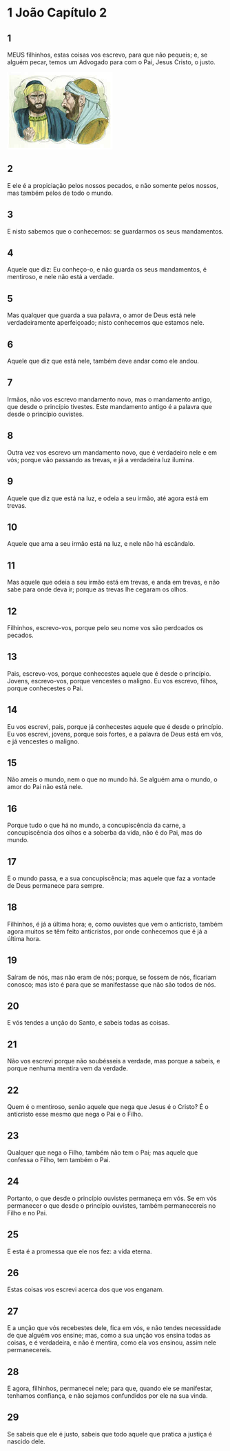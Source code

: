 # 1 João Capítulo 2

## 1
MEUS filhinhos, estas coisas vos escrevo, para que não pequeis; e, se alguém pecar, temos um Advogado para com o Pai, Jesus Cristo, o justo.

![](../.img/1Jo/02/1-0.jpg)

## 2
E ele é a propiciação pelos nossos pecados, e não somente pelos nossos, mas também pelos de todo o mundo.

## 3
E nisto sabemos que o conhecemos: se guardarmos os seus mandamentos.

## 4
Aquele que diz: Eu conheço-o, e não guarda os seus mandamentos, é mentiroso, e nele não está a verdade.

## 5
Mas qualquer que guarda a sua palavra, o amor de Deus está nele verdadeiramente aperfeiçoado; nisto conhecemos que estamos nele.

## 6
Aquele que diz que está nele, também deve andar como ele andou.

## 7
Irmãos, não vos escrevo mandamento novo, mas o mandamento antigo, que desde o princípio tivestes. Este mandamento antigo é a palavra que desde o princípio ouvistes.

## 8
Outra vez vos escrevo um mandamento novo, que é verdadeiro nele e em vós; porque vão passando as trevas, e já a verdadeira luz ilumina.

## 9
Aquele que diz que está na luz, e odeia a seu irmão, até agora está em trevas.

## 10
Aquele que ama a seu irmão está na luz, e nele não há escândalo.

## 11
Mas aquele que odeia a seu irmão está em trevas, e anda em trevas, e não sabe para onde deva ir; porque as trevas lhe cegaram os olhos.

## 12
Filhinhos, escrevo-vos, porque pelo seu nome vos são perdoados os pecados.

## 13
Pais, escrevo-vos, porque conhecestes aquele que é desde o princípio. Jovens, escrevo-vos, porque vencestes o maligno. Eu vos escrevo, filhos, porque conhecestes o Pai.

## 14
Eu vos escrevi, pais, porque já conhecestes aquele que é desde o princípio. Eu vos escrevi, jovens, porque sois fortes, e a palavra de Deus está em vós, e já vencestes o maligno.

## 15
Não ameis o mundo, nem o que no mundo há. Se alguém ama o mundo, o amor do Pai não está nele.

## 16
Porque tudo o que há no mundo, a concupiscência da carne, a concupiscência dos olhos e a soberba da vida, não é do Pai, mas do mundo.

## 17
E o mundo passa, e a sua concupiscência; mas aquele que faz a vontade de Deus permanece para sempre.

## 18
Filhinhos, é já a última hora; e, como ouvistes que vem o anticristo, também agora muitos se têm feito anticristos, por onde conhecemos que é já a última hora.

## 19
Saíram de nós, mas não eram de nós; porque, se fossem de nós, ficariam conosco; mas isto é para que se manifestasse que não são todos de nós.

## 20
E vós tendes a unção do Santo, e sabeis todas as coisas.

## 21
Não vos escrevi porque não soubésseis a verdade, mas porque a sabeis, e porque nenhuma mentira vem da verdade.

## 22
Quem é o mentiroso, senão aquele que nega que Jesus é o Cristo? É o anticristo esse mesmo que nega o Pai e o Filho.

## 23
Qualquer que nega o Filho, também não tem o Pai; mas aquele que confessa o Filho, tem também o Pai.

## 24
Portanto, o que desde o princípio ouvistes permaneça em vós. Se em vós permanecer o que desde o princípio ouvistes, também permanecereis no Filho e no Pai.

## 25
E esta é a promessa que ele nos fez: a vida eterna.

## 26
Estas coisas vos escrevi acerca dos que vos enganam.

## 27
E a unção que vós recebestes dele, fica em vós, e não tendes necessidade de que alguém vos ensine; mas, como a sua unção vos ensina todas as coisas, e é verdadeira, e não é mentira, como ela vos ensinou, assim nele permanecereis.

## 28
E agora, filhinhos, permanecei nele; para que, quando ele se manifestar, tenhamos confiança, e não sejamos confundidos por ele na sua vinda.

## 29
Se sabeis que ele é justo, sabeis que todo aquele que pratica a justiça é nascido dele.


